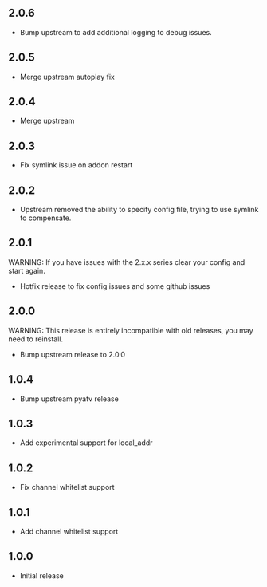 <!-- https://developers.home-assistant.io/docs/add-ons/presentation#keeping-a-changelog -->
## 2.0.6

- Bump upstream to add additional logging to debug issues.

## 2.0.5

- Merge upstream autoplay fix

## 2.0.4

- Merge upstream

## 2.0.3

- Fix symlink issue on addon restart

## 2.0.2

- Upstream removed the ability to specify config file, trying to use symlink to compensate.

## 2.0.1

WARNING: If you have issues with the 2.x.x series clear your config and start again.

- Hotfix release to fix config issues and some github issues

## 2.0.0

WARNING: This release is entirely incompatible with old releases, you may need to reinstall.

- Bump upstream release to 2.0.0

## 1.0.4

- Bump upstream pyatv release

## 1.0.3

- Add experimental support for local_addr

## 1.0.2

- Fix channel whitelist support

## 1.0.1

- Add channel whitelist support

## 1.0.0

- Initial release
